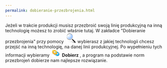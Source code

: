 ```yaml
---
permalink: dobieranie-przezbrojenia.html
---
```

Jeżeli w trakcie produkcji musisz przezbroić swoją linię produkcyjną na inną technologię możesz to zrobić właśnie tutaj. W zakładce "Dobieranie przezbrojenia" przy pomocy&nbsp; ![](/images/lupka.png)&nbsp;wybierasz z jakiej technologii chcesz przejść na inną technologię, na danej linii produkcyjnej. Po wypełnieniu tych informacji wybieramy&nbsp; ![](/images/generateIcon24.png)&nbsp; **Dobierz** , a program na podstawie norm przezbrojeń dobierze nam najlepsze rozwiązanie.&nbsp;

